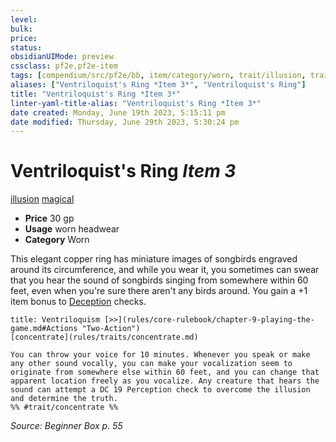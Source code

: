 ```yaml
---
level:
bulk:
price:
status:
obsidianUIMode: preview
cssclass: pf2e,pf2e-item
tags: [compendium/src/pf2e/bb, item/category/worn, trait/illusion, trait/magical]
aliases: ["Ventriloquist's Ring *Item 3*", "Ventriloquist's Ring"]
title: "Ventriloquist's Ring *Item 3*"
linter-yaml-title-alias: "Ventriloquist's Ring *Item 3*"
date created: Monday, June 19th 2023, 5:15:11 pm
date modified: Thursday, June 29th 2023, 5:30:24 pm
---
```


# Ventriloquist's Ring *Item 3*

[illusion](rules/traits/illusion.md) [magical](rules/traits/magical.md)  

- **Price** 30 gp
- **Usage** worn headwear
- **Category** Worn

This elegant copper ring has miniature images of songbirds engraved around its circumference, and while you wear it, you sometimes can swear that you hear the sound of songbirds singing from somewhere within 60 feet, even when you're sure there aren't any birds around. You gain a +1 item bonus to [Deception](compendium/skills.md#Deception) checks.

```ad-embed-ability
title: Ventriloquism [>>](rules/core-rulebook/chapter-9-playing-the-game.md#Actions "Two-Action")
[concentrate](rules/traits/concentrate.md)  

You can throw your voice for 10 minutes. Whenever you speak or make any other sound vocally, you can make your vocalization seem to originate from somewhere else within 60 feet, and you can change that apparent location freely as you vocalize. Any creature that hears the sound can attempt a DC 19 Perception check to overcome the illusion and determine the truth.  
%% #trait/concentrate %%
```

*Source: Beginner Box p. 55*
